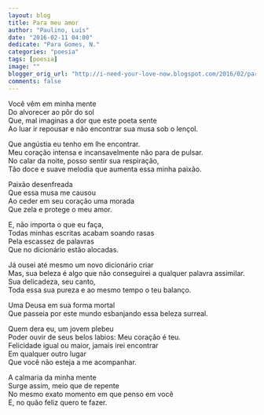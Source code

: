 ```yaml
---
layout: blog
title: Para meu amor
author: "Paulino, Luís"
date: "2016-02-11 04:00"
dedicate: "Para Gomes, N."
categories: "poesia"
tags: [poesia]
image: ""
blogger_orig_url: "http://i-need-your-love-now.blogspot.com/2016/02/para-meu-amor.html"
comments: false
---
```


Você vêm em minha mente\
Do alvorecer ao pôr do sol\
Que, mal imaginas a dor que este poeta sente\
Ao luar ir repousar e não encontrar sua musa sob o lençol.

Que angústia eu tenho em lhe encontrar.\
Meu coração intensa e incansavelmente não para de pulsar.\
No calar da noite, posso sentir sua respiração,\
Tão doce e suave melodia que aumenta essa minha paixão.

Paixão desenfreada\
Que essa musa me causou\
Ao ceder em seu coração uma morada\
Que zela e protege o meu amor.

E, não importa o que eu faça,\
Todas minhas escritas acabam soando rasas\
Pela escassez de palavras\
Que no dicionário estão alocadas.

Já ousei até mesmo um novo dicionário criar\
Mas, sua beleza é algo que não conseguirei a qualquer palavra assimilar.\
Sua delicadeza, seu canto,\
Toda essa sua pureza e ao mesmo tempo o teu balanço.

Uma Deusa em sua forma mortal\
Que passeia por este mundo esbanjando essa beleza surreal.

Quem dera eu, um jovem plebeu\
Poder ouvir de seus belos labios: Meu coração é teu.\
Felicidade igual ou maior, jamais irei encontrar\
Em qualquer outro lugar\
Que você não esteja a me acompanhar.

A calmaria da minha mente\
Surge assim, meio que de repente\
No mesmo exato momento em que penso em você\
E, no quão feliz quero te fazer.
